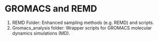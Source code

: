 # GROMACS and REMD
1. REMD Folder: Enhanced sampling methods (e.g. REMD) and scripts.
2. Gromacs_analysis folder: Wrapper scripts for GROMACS molecular dynamics simulations (MD).

